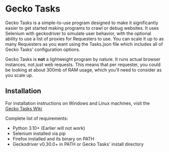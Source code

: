# Gecko Tasks

Gecko Tasks is a simple-to-use program designed to make it significantly easier to get started making programs to crawl or debug websites. It uses Selenium with geckodriver to simulate user behavior, with the optional ability to use a list of proxies for Requesters to use. You can scale it up to as many Requesters as you want using the Tasks.json file which includes all of Gecko Tasks’ configuration options.

Gecko Tasks is **not** a lightweight program by nature. It runs actual browser instances, not *just* web requests. This means that per requester, you could be looking at about 300mb of RAM usage, which you’ll need to consider as you scale up.

## Installation

For installation instructions on Windows and Linux machines, visit the [Gecko Tasks Wiki](https://github.com/pepesaladsss/gecko-tasks/wiki)

Complete list of requirements:
- Python 3.10+ (Earlier will not work)
- Selenium installed via pip
- Firefox installed and its binary on PATH
- Geckodriver v0.30.0+ in PATH or Gecko Tasks' install directory
